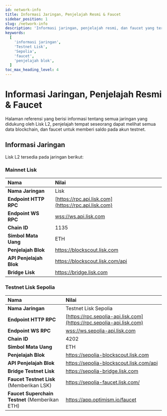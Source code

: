 ```yaml
---
id: network-info  
title: Informasi Jaringan, Penjelajah Resmi & Faucet  
sidebar_position: 1  
slug: /network-info  
description: 'Informasi jaringan, penjelajah resmi, dan faucet yang tersedia untuk jaringan Lisk L2.'  
keywords:  
  [  
    'informasi jaringan',  
    'Testnet Lisk',  
    'Sepolia',  
    'faucet',  
    'penjelajah blok',  
  ]  
toc_max_heading_level: 4  
---  
```


# Informasi Jaringan, Penjelajah Resmi & Faucet  
Halaman referensi yang berisi informasi tentang semua jaringan yang didukung oleh Lisk L2, penjelajah tempat seseorang dapat melihat semua data blockchain, dan faucet untuk memberi saldo pada akun testnet.

## Informasi Jaringan  
Lisk L2 tersedia pada jaringan berikut:

### Mainnet Lisk

| Nama                    | Nilai                                                                        |  
| :----------------------  | :-------------------------------------------------------------------------- |  
| **Nama Jaringan**        | Lisk                                                                        |  
| **Endpoint HTTP RPC**    | [https://rpc.api.lisk.com](https://rpc.api.lisk.com)                        |  
| **Endpoint WS RPC**      | [wss://ws.api.lisk.com](wss://ws.api.lisk.com)                              |  
| **Chain ID**             | 1135                                                                        |  
| **Simbol Mata Uang**     | ETH                                                                         |  
| **Penjelajah Blok**      | https://blockscout.lisk.com                                                 |  
| **API Penjelajah Blok**  | https://blockscout.lisk.com/api                                             |  
| **Bridge Lisk**          | https://bridge.lisk.com                                                     |

### Testnet Lisk Sepolia

| Nama                                                   | Nilai                                                                       |  
| :-------------------                                     | :-------------------------------------------------------------------------- |  
| **Nama Jaringan**                                       | Testnet Lisk Sepolia                                                        |  
| **Endpoint HTTP RPC**                                  | [https://rpc.sepolia-api.lisk.com](https://rpc.sepolia-api.lisk.com)        |  
| **Endpoint WS RPC**                                    | [wss://ws.sepolia-api.lisk.com](wss://ws.sepolia-api.lisk.com)              |  
| **Chain ID**                                           | 4202                                                                        |  
| **Simbol Mata Uang**                                    | ETH                                                                         |  
| **Penjelajah Blok**                                     | https://sepolia-blockscout.lisk.com                                         |  
| **API Penjelajah Blok**                                 | https://sepolia-blockscout.lisk.com/api                                     |  
| **Bridge Testnet Lisk**                                | https://sepolia-bridge.lisk.com                                             |  
| **Faucet Testnet Lisk** (Memberikan LSK)               | https://sepolia-faucet.lisk.com/                                            |  
| **Faucet Superchain Testnet** (Memberikan ETH)         | https://app.optimism.io/faucet                                              |
